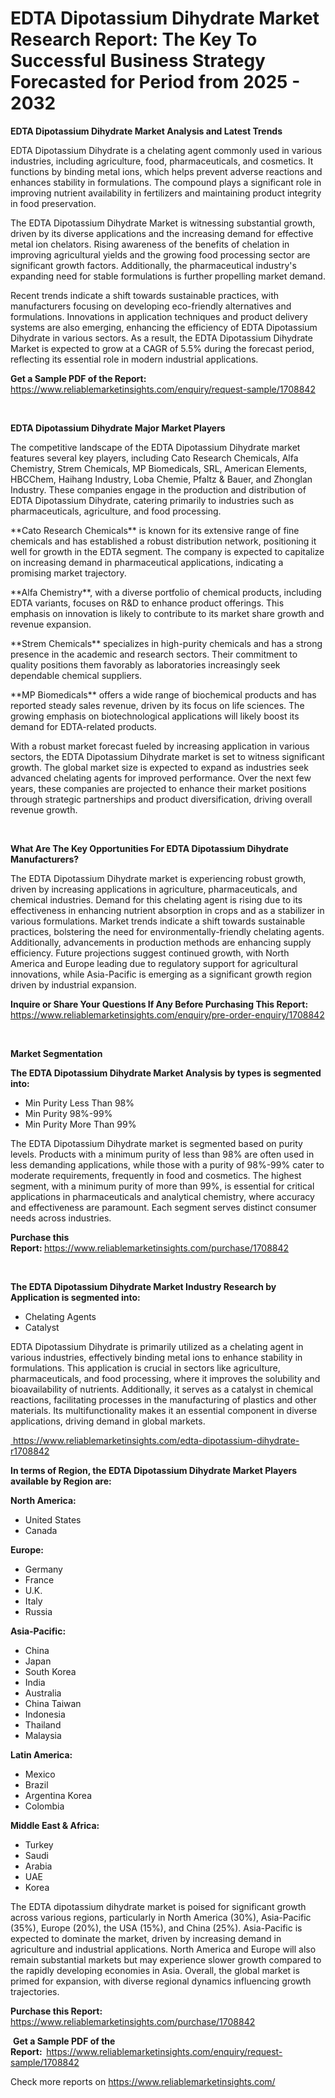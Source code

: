 <p><h1>EDTA Dipotassium Dihydrate Market Research Report: The Key To Successful Business Strategy Forecasted for Period from 2025 - 2032</h1></p><p><strong>EDTA Dipotassium Dihydrate Market Analysis and Latest Trends</strong></p>
<p><p>EDTA Dipotassium Dihydrate is a chelating agent commonly used in various industries, including agriculture, food, pharmaceuticals, and cosmetics. It functions by binding metal ions, which helps prevent adverse reactions and enhances stability in formulations. The compound plays a significant role in improving nutrient availability in fertilizers and maintaining product integrity in food preservation.</p><p>The EDTA Dipotassium Dihydrate Market is witnessing substantial growth, driven by its diverse applications and the increasing demand for effective metal ion chelators. Rising awareness of the benefits of chelation in improving agricultural yields and the growing food processing sector are significant growth factors. Additionally, the pharmaceutical industry's expanding need for stable formulations is further propelling market demand.</p><p>Recent trends indicate a shift towards sustainable practices, with manufacturers focusing on developing eco-friendly alternatives and formulations. Innovations in application techniques and product delivery systems are also emerging, enhancing the efficiency of EDTA Dipotassium Dihydrate in various sectors. As a result, the EDTA Dipotassium Dihydrate Market is expected to grow at a CAGR of 5.5% during the forecast period, reflecting its essential role in modern industrial applications.</p></p>
<p><strong>Get a Sample PDF of the Report:&nbsp;</strong> <a href="https://www.reliablemarketinsights.com/enquiry/request-sample/1708842?utm_campaign=1950&utm_medium=2&utm_source=Github&utm_content=ia&utm_term=27032025&utm_id=edta-dipotassium-dihydrate">https://www.reliablemarketinsights.com/enquiry/request-sample/1708842</a></p>
<p>&nbsp;</p>
<p><strong>EDTA Dipotassium Dihydrate Major Market Players</strong></p>
<p><p>The competitive landscape of the EDTA Dipotassium Dihydrate market features several key players, including Cato Research Chemicals, Alfa Chemistry, Strem Chemicals, MP Biomedicals, SRL, American Elements, HBCChem, Haihang Industry, Loba Chemie, Pfaltz & Bauer, and Zhonglan Industry. These companies engage in the production and distribution of EDTA Dipotassium Dihydrate, catering primarily to industries such as pharmaceuticals, agriculture, and food processing.</p><p>**Cato Research Chemicals** is known for its extensive range of fine chemicals and has established a robust distribution network, positioning it well for growth in the EDTA segment. The company is expected to capitalize on increasing demand in pharmaceutical applications, indicating a promising market trajectory.</p><p>**Alfa Chemistry**, with a diverse portfolio of chemical products, including EDTA variants, focuses on R&D to enhance product offerings. This emphasis on innovation is likely to contribute to its market share growth and revenue expansion.</p><p>**Strem Chemicals** specializes in high-purity chemicals and has a strong presence in the academic and research sectors. Their commitment to quality positions them favorably as laboratories increasingly seek dependable chemical suppliers.</p><p>**MP Biomedicals** offers a wide range of biochemical products and has reported steady sales revenue, driven by its focus on life sciences. The growing emphasis on biotechnological applications will likely boost its demand for EDTA-related products.</p><p>With a robust market forecast fueled by increasing application in various sectors, the EDTA Dipotassium Dihydrate market is set to witness significant growth. The global market size is expected to expand as industries seek advanced chelating agents for improved performance. Over the next few years, these companies are projected to enhance their market positions through strategic partnerships and product diversification, driving overall revenue growth.</p></p>
<p>&nbsp;</p>
<p><strong>What Are The Key Opportunities For EDTA Dipotassium Dihydrate Manufacturers?</strong></p>
<p><p>The EDTA Dipotassium Dihydrate market is experiencing robust growth, driven by increasing applications in agriculture, pharmaceuticals, and chemical industries. Demand for this chelating agent is rising due to its effectiveness in enhancing nutrient absorption in crops and as a stabilizer in various formulations. Market trends indicate a shift towards sustainable practices, bolstering the need for environmentally-friendly chelating agents. Additionally, advancements in production methods are enhancing supply efficiency. Future projections suggest continued growth, with North America and Europe leading due to regulatory support for agricultural innovations, while Asia-Pacific is emerging as a significant growth region driven by industrial expansion.</p></p>
<p><strong>Inquire or Share Your Questions If Any Before Purchasing This Report:</strong> <a href="https://www.reliablemarketinsights.com/enquiry/pre-order-enquiry/1708842?utm_campaign=1950&utm_medium=2&utm_source=Github&utm_content=ia&utm_term=27032025&utm_id=edta-dipotassium-dihydrate">https://www.reliablemarketinsights.com/enquiry/pre-order-enquiry/1708842</a></p>
<p>&nbsp;</p>
<p><strong>Market Segmentation</strong></p>
<p><strong>The EDTA Dipotassium Dihydrate Market Analysis by types is segmented into:</strong></p>
<p><ul><li>Min Purity Less Than 98%</li><li>Min Purity 98%-99%</li><li>Min Purity More Than 99%</li></ul></p>
<p><p>The EDTA Dipotassium Dihydrate market is segmented based on purity levels. Products with a minimum purity of less than 98% are often used in less demanding applications, while those with a purity of 98%-99% cater to moderate requirements, frequently in food and cosmetics. The highest segment, with a minimum purity of more than 99%, is essential for critical applications in pharmaceuticals and analytical chemistry, where accuracy and effectiveness are paramount. Each segment serves distinct consumer needs across industries.</p></p>
<p><strong>Purchase this Report:&nbsp;</strong><a href="https://www.reliablemarketinsights.com/purchase/1708842?utm_campaign=1950&utm_medium=2&utm_source=Github&utm_content=ia&utm_term=27032025&utm_id=edta-dipotassium-dihydrate">https://www.reliablemarketinsights.com/purchase/1708842</a></p>
<p>&nbsp;</p>
<p><strong>The EDTA Dipotassium Dihydrate Market Industry Research by Application is segmented into:</strong></p>
<p><ul><li>Chelating Agents</li><li>Catalyst</li></ul></p>
<p><p>EDTA Dipotassium Dihydrate is primarily utilized as a chelating agent in various industries, effectively binding metal ions to enhance stability in formulations. This application is crucial in sectors like agriculture, pharmaceuticals, and food processing, where it improves the solubility and bioavailability of nutrients. Additionally, it serves as a catalyst in chemical reactions, facilitating processes in the manufacturing of plastics and other materials. Its multifunctionality makes it an essential component in diverse applications, driving demand in global markets.</p></p>
<p><a href="https://www.reliablemarketinsights.com/edta-dipotassium-dihydrate-r1708842?utm_campaign=1950&utm_medium=2&utm_source=Github&utm_content=ia&utm_term=27032025&utm_id=edta-dipotassium-dihydrate">&nbsp;https://www.reliablemarketinsights.com/edta-dipotassium-dihydrate-r1708842</a></p>
<p><strong>In terms of Region, the EDTA Dipotassium Dihydrate Market Players available by Region are:</strong></p>
<p>
    <p> <strong> North America: </strong>
        <ul>
            <li>United States</li>
            <li>Canada</li>
        </ul>
        </p> 
    <p> <strong> Europe: </strong>
        <ul>
            <li>Germany</li>
            <li>France</li>
            <li>U.K.</li>
            <li>Italy</li>
            <li>Russia</li>
        </ul>
        </p> 
    <p> <strong> Asia-Pacific: </strong>
        <ul>
            <li>China</li>
            <li>Japan</li>
            <li>South Korea</li>
            <li>India</li>
            <li>Australia</li>
            <li>China Taiwan</li>
            <li>Indonesia</li>
            <li>Thailand</li>
            <li>Malaysia</li>
        </ul>
        </p> 
    <p> <strong> Latin America: </strong>
        <ul>
            <li>Mexico</li>
            <li>Brazil</li>
            <li>Argentina Korea</li>
            <li>Colombia</li>
        </ul>
        </p> 
    <p> <strong> Middle East & Africa: </strong>
        <ul>
            <li>Turkey</li>
            <li>Saudi</li>
            <li>Arabia</li>
            <li>UAE</li>
            <li>Korea</li>
        </ul>
    </p>
    </p>
<p><p>The EDTA dipotassium dihydrate market is poised for significant growth across various regions, particularly in North America (30%), Asia-Pacific (35%), Europe (20%), the USA (15%), and China (25%). Asia-Pacific is expected to dominate the market, driven by increasing demand in agriculture and industrial applications. North America and Europe will also remain substantial markets but may experience slower growth compared to the rapidly developing economies in Asia. Overall, the global market is primed for expansion, with diverse regional dynamics influencing growth trajectories.</p></p>
<p><strong>Purchase this Report: </strong><a href="https://www.reliablemarketinsights.com/purchase/1708842?utm_campaign=1950&utm_medium=2&utm_source=Github&utm_content=ia&utm_term=27032025&utm_id=edta-dipotassium-dihydrate">https://www.reliablemarketinsights.com/purchase/1708842</a></p>
<p>&nbsp;<strong>Get a Sample PDF of the Report:&nbsp;&nbsp;</strong><a href="https://www.reliablemarketinsights.com/enquiry/request-sample/1708842?utm_campaign=1950&utm_medium=2&utm_source=Github&utm_content=ia&utm_term=27032025&utm_id=edta-dipotassium-dihydrate">https://www.reliablemarketinsights.com/enquiry/request-sample/1708842</a></p>
<p><strong></strong></p>
<p>Check more reports on <a href="https://www.reliablemarketinsights.com/?utm_campaign=1950&utm_medium=2&utm_source=Github&utm_content=ia&utm_term=27032025&utm_id=edta-dipotassium-dihydrate">https://www.reliablemarketinsights.com/</a></p>